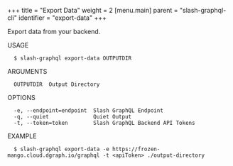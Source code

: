 +++
title = "Export Data"
weight = 2
[menu.main]
    parent = "slash-graphql-cli"
    identifier = "export-data"
+++

Export data from your backend.

USAGE
```
  $ slash-graphql export-data OUTPUTDIR
```

ARGUMENTS
```
  OUTPUTDIR  Output Directory
```

OPTIONS
```
  -e, --endpoint=endpoint  Slash GraphQL Endpoint
  -q, --quiet              Quiet Output
  -t, --token=token        Slash GraphQL Backend API Tokens
```

EXAMPLE
```
  $ slash-graphql export-data -e https://frozen-mango.cloud.dgraph.io/graphql -t <apiToken> ./output-directory
```

